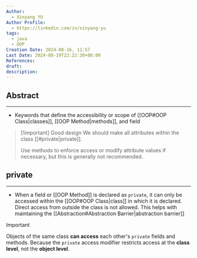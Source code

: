 ```yaml
---
Author:
  - Xinyang YU
Author Profile:
  - https://linkedin.com/in/xinyang-yu
tags:
  - java
  - OOP
Creation Date: 2024-08-16, 11:57
Last Date: 2024-08-19T22:22:30+08:00
References: 
draft: 
description: 
---
```

## Abstract
---
- Keywords that define the accessibility or scope of [[OOP#OOP Class|classes]], [[OOP Method|methods]], and field

>[!important] Good design
> We should make all attributes within the class [[#private|private]]. 
> 
> Use methods to enforce access or modify attribute values if necessary, but this is generally not recommended.

## private
---
- When a field or [[OOP Method]] is declared as `private`, it can only be accessed within the [[OOP#OOP Class|class]] in which it is declared. Direct access from outside the class is not allowed. This helps with maintaining the [[Abstraction#Abstraction Barrier|abstraction barrier]]

>[!important]
> Objects of the same class **can access** each other's `private` fields and methods. Because the `private` access modifier restricts access at the **class level**, not the **object level**.